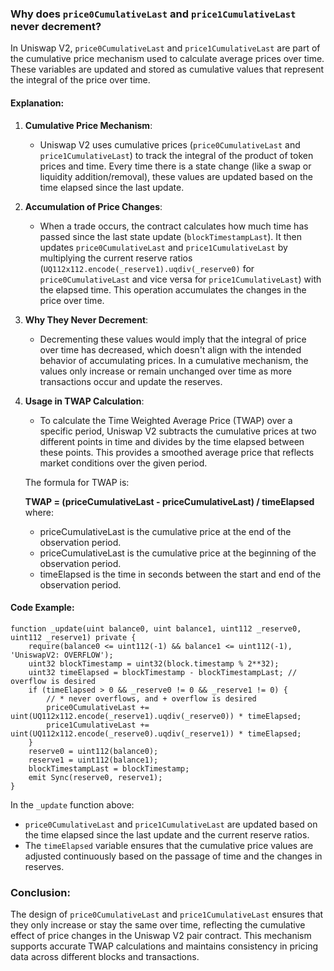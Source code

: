 ### Why does `price0CumulativeLast` and `price1CumulativeLast` never decrement?

In Uniswap V2, `price0CumulativeLast` and `price1CumulativeLast` are part of the cumulative price mechanism used to calculate average prices over time. These variables are updated and stored as cumulative values that represent the integral of the price over time.

#### Explanation:

1. **Cumulative Price Mechanism**:
   - Uniswap V2 uses cumulative prices (`price0CumulativeLast` and `price1CumulativeLast`) to track the integral of the product of token prices and time. Every time there is a state change (like a swap or liquidity addition/removal), these values are updated based on the time elapsed since the last update.

2. **Accumulation of Price Changes**:
   - When a trade occurs, the contract calculates how much time has passed since the last state update (`blockTimestampLast`). It then updates `price0CumulativeLast` and `price1CumulativeLast` by multiplying the current reserve ratios (`UQ112x112.encode(_reserve1).uqdiv(_reserve0)` for `price0CumulativeLast` and vice versa for `price1CumulativeLast`) with the elapsed time. This operation accumulates the changes in the price over time.

3. **Why They Never Decrement**:
   - Decrementing these values would imply that the integral of price over time has decreased, which doesn't align with the intended behavior of accumulating prices. In a cumulative mechanism, the values only increase or remain unchanged over time as more transactions occur and update the reserves.

4. **Usage in TWAP Calculation**:
   - To calculate the Time Weighted Average Price (TWAP) over a specific period, Uniswap V2 subtracts the cumulative prices at two different points in time and divides by the time elapsed between these points. This provides a smoothed average price that reflects market conditions over the given period.
   
   The formula for TWAP is:
   
   **TWAP = (priceCumulativeLast - priceCumulativeLast) / timeElapsed**
   where:
   - priceCumulativeLast is the cumulative price at the end of the observation period.
   - priceCumulativeLast is the cumulative price at the beginning of the observation period.
   - timeElapsed is the time in seconds between the start and end of the observation period.

#### Code Example:

```solidity
function _update(uint balance0, uint balance1, uint112 _reserve0, uint112 _reserve1) private {
    require(balance0 <= uint112(-1) && balance1 <= uint112(-1), 'UniswapV2: OVERFLOW');
    uint32 blockTimestamp = uint32(block.timestamp % 2**32);
    uint32 timeElapsed = blockTimestamp - blockTimestampLast; // overflow is desired
    if (timeElapsed > 0 && _reserve0 != 0 && _reserve1 != 0) {
        // * never overflows, and + overflow is desired
        price0CumulativeLast += uint(UQ112x112.encode(_reserve1).uqdiv(_reserve0)) * timeElapsed;
        price1CumulativeLast += uint(UQ112x112.encode(_reserve0).uqdiv(_reserve1)) * timeElapsed;
    }
    reserve0 = uint112(balance0);
    reserve1 = uint112(balance1);
    blockTimestampLast = blockTimestamp;
    emit Sync(reserve0, reserve1);
}
```

In the `_update` function above:
- `price0CumulativeLast` and `price1CumulativeLast` are updated based on the time elapsed since the last update and the current reserve ratios.
- The `timeElapsed` variable ensures that the cumulative price values are adjusted continuously based on the passage of time and the changes in reserves.

### Conclusion:

The design of `price0CumulativeLast` and `price1CumulativeLast` ensures that they only increase or stay the same over time, reflecting the cumulative effect of price changes in the Uniswap V2 pair contract. This mechanism supports accurate TWAP calculations and maintains consistency in pricing data across different blocks and transactions.
